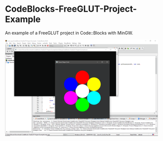 # CodeBlocks-FreeGLUT-Project-Example

An example of a FreeGLUT project in Code::Blocks with MinGW.

![CodeBlokcs Screenshot](screenshot.png "CodBlocks Screenshot")
